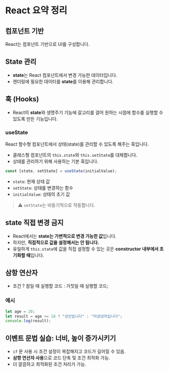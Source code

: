 # React 요약 정리

## 컴포넌트 기반
React는 컴포넌트 기반으로 UI를 구성합니다.

## State 관리
- **state**는 React 컴포넌트에서 변경 가능한 데이터입니다.
- 렌더링에 필요한 데이터를 **state**를 이용해 관리합니다.

## 훅 (Hooks)
- React의 **state**와 생명주기 기능에 갈고리를 걸어 원하는 시점에 함수를 실행할 수 있도록 만든 기능입니다.

### useState
React 함수형 컴포넌트에서 상태(state)를 관리할 수 있도록 해주는 훅입니다.

- 클래스형 컴포넌트의 `this.state`와 `this.setState`를 대체합니다.
- 상태를 관리하기 위해 사용하는 기본 훅입니다.

```jsx
const [state, setState] = useState(initialValue);
```

- `state`: 현재 상태 값
- `setState`: 상태를 변경하는 함수
- `initialValue`: 상태의 초기 값

> ⚠️ `setState`는 비동기적으로 작동합니다.

## state 직접 변경 금지
- React에서는 **state는 가변적으로 변경 가능한 값**입니다.
- 하지만, **직접적으로 값을 설정해서는 안 됩니다.**
- 유일하게 `this.state`에 값을 직접 설정할 수 있는 곳은 **constructor 내부에서 초기화할 때**입니다.

## 삼항 연산자
- 조건 ? 참일 때 실행할 코드 : 거짓일 때 실행할 코드;

### 예시
```js
let age = 20;
let result = age >= 18 ? "성인입니다" : "미성년자입니다";
console.log(result);
```

## 이벤트 문법 실습: 너비, 높이 증가시키기
- `if` 문 사용 시 조건 설정이 복잡해지고 코드가 길어질 수 있음.
- **삼항 연산자 사용**으로 코드 단축 및 조건 최적화 가능.
- 더 깔끔하고 최적화된 조건 처리가 가능.